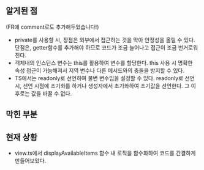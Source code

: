 ## 알게된 점

(FR에 comment로도 추가해두었습니다!)

- private를 사용할 시, 장점은 외부에서 접근하는 것을 막아 안정성을 올릴 수 있다. 단점은, getter함수를 추가해야 하므로 코드가 조금 늘어나고 접근이 조금 번거로워진다.
- 객체내의 인스턴스 변수는 this를 활용하여 변수를 할당한다. this 사용 시 명확한 속성 접근이 가능해져서 지역 변수나 다른 메서드와의 충돌을 방지할 수 있다.
- TS에서는 readonly로 선언하여 불변 변수임을 설정할 수 있다. readonly로 선언 시, 선언 시점에 초기화를 하거나 생성자에서 초기화하여 초기값을 선언한다. 그 이후로는 값을 바꿀 수 없다.

## 막힌 부분

## 현재 상황

- view.ts에서 displayAvailableItems 함수 내 로직을 함수화하여 코드를 간결하게 만들어보았다.

